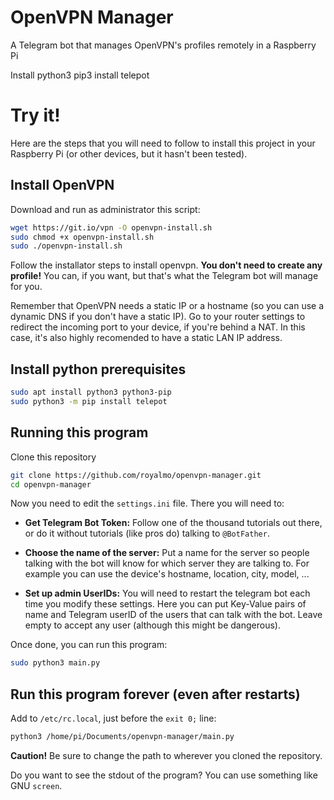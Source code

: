 # OpenVPN Manager

A Telegram bot that manages OpenVPN's profiles remotely in a Raspberry Pi

Install python3
pip3 install telepot

# Try it!

Here are the steps that you will need to follow to install this project
in your Raspberry Pi (or other devices, but it hasn't been tested).

## Install OpenVPN

Download and run as administrator this script:

```sh
wget https://git.io/vpn -O openvpn-install.sh
sudo chmod +x openvpn-install.sh
sudo ./openvpn-install.sh
```

Follow the installator steps to install openvpn.
**You don't need to create any profile!** You can, if you want, but that's
what the Telegram bot will manage for you.

Remember that OpenVPN needs a static IP or a hostname (so you can use a
dynamic DNS if you don't have a static IP). Go to your router settings to
redirect the incoming port to your device, if you're behind a NAT. In this case,
it's also highly recomended to have a static LAN IP address.

## Install python prerequisites

```sh
sudo apt install python3 python3-pip
sudo python3 -m pip install telepot
```

## Running this program

Clone this repository

```sh
git clone https://github.com/royalmo/openvpn-manager.git
cd openvpn-manager
```

Now you need to edit the `settings.ini` file. There you will need to:

- **Get Telegram Bot Token:** Follow one of the thousand tutorials out there,
  or do it without tutorials (like pros do) talking to `@BotFather`.

- **Choose the name of the server:** Put a name for the server so people talking
  with the bot will know for which server they are talking to. For example you
  can use the device's hostname, location, city, model, ...

- **Set up admin UserIDs:** You will need to restart the telegram bot each time
  you modify these settings. Here you can put Key-Value pairs of name and
  Telegram userID of the users that can talk with the bot. Leave empty to
  accept any user (although this might be dangerous).

Once done, you can run this program:

```sh
sudo python3 main.py
```

## Run this program forever (even after restarts)

Add to `/etc/rc.local`, just before the `exit 0;` line:

```sh
python3 /home/pi/Documents/openvpn-manager/main.py
```
**Caution!** Be sure to change the path to wherever you cloned the repository.

Do you want to see the stdout of the program? You can use something like
GNU `screen`.
